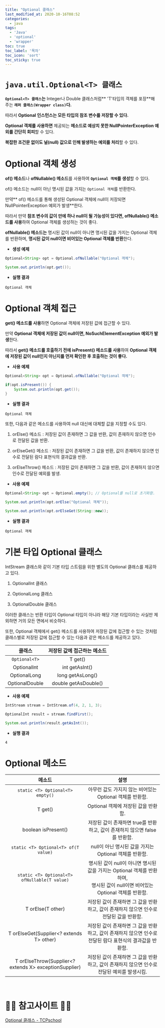 ```yaml
---
title: "Optional 클래스"
last_modified_at: 2020-10-16T08:52
categories: 
  - java
tags: 
  - 'Java' 
  - 'optional' 
  - 'wrapper'
toc: true
toc_label: '목차'
toc_icon: 'sort'
toc_sticky: true
---
```


# `java.util.Optional<T> 클래스` 

**`Optional<T> 클래스`는** Integer나 Double 클래스처럼** 'T'타입의 객체를 포장**해 주는 **`래퍼 클래스(Wrapper class)`다.**

따라서 **Optional 인스턴스는 모든 타입의 참조 변수를 저장할 수 있다.**

**Optional 객체를 사용하면** 제공되는 **메소드로 예상치 못한 NullPointerException 예외를 간단히 회피**할 수 있다.

**복잡한 조건문 없이도 널(null) 값으로 인해 발생하는 예외를 처리**할 수 있다.



# Optional 객체 생성

**of() 메소드**나 **ofNullable() 메소드**를 사용하여 **`Optional 객체`를 생성**할 수 있다.

of() 메소드는 null이 아닌 명시된 값을 가지는 `Optional 객체`를 반환한다.

만약** of() 메소드를 통해 생성된 Optional 객체에 null이 저장되면 NullPointerException 예외가 발생**한다.

따라서 만약 **참조 변수의 값이 만에 하나 null이 될 가능성이 있다면, ofNullable() 메소드를 사용**하여 Optional 객체를 생성하는 것이 좋다.

**ofNullable() 메소드는** 명시된 값이 null이 아니면 명시된 값을 가지는 Optional 객체를 반환하며, **명시된 값이 null이면 비어있는 Optional 객체를 반환**한다.

- **생성 예제**

```java
Optional<String> opt = Optional.ofNullable("Optional 객체");

System.out.println(opt.get());
```
- **실행 결과**
```
Optional 객체
```

# Optional 객체 접근

**get() 메소드를 사용**하면 Optional 객체에 저장된 값에 접근할 수 있다.

만약 **Optional 객체에 저장된 값이 null이면, NoSuchElementException 예외가 발생**한다.

따라서 **get() 메소드를 호출하기 전에 isPresent() 메소드를 사용**하여 **Optional 객체에 저장된 값이 null인지 아닌지를 먼저 확인한 후 호출하는 것이 좋다.**

- **사용 예제**

```java
Optional<String> opt = Optional.ofNullable("Optional 객체");

if(opt.isPresent()) {
    System.out.println(opt.get());
}
```

- **실행 결과**
```
Optional 객체
```
또한, 다음과 같은 메소드를 사용하여 null 대신에 대체할 값을 지정할 수도 있다.


1. orElse() 메소드 : 저장된 값이 존재하면 그 값을 반환, 값이 존재하지 않으면 인수로 전달된 값을 반환.

2. orElseGet() 메소드 : 저장된 값이 존재하면 그 값을 반환, 값이 존재하지 않으면 인수로 전달된 람다 표현식의 결과값을 반환.

3. orElseThrow() 메소드 : 저장된 값이 존재하면 그 값을 반환, 값이 존재하지 않으면 인수로 전달된 예외를 발생.


- **사용 예제**

```java
Optional<String> opt = Optional.empty(); // Optional를 null로 초기화함.

System.out.println(opt.orElse("Optional 객체"));

System.out.println(opt.orElseGet(String::new));

```

- **실행 결과**
```
Optional 객체
```


# 기본 타입 Optional 클래스


IntStream 클래스와 같이 기본 타입 스트림을 위한 별도의 Optional 클래스를 제공하고 있다.


1. OptionalInt 클래스

2. OptionalLong 클래스

3. OptionalDouble 클래스

 

이러한 클래스는 반환 타입이 Optional<T> 타입이 아니라 해당 기본 타입이라는 사실만 제외하면 거의 모든 면에서 비슷하다.

또한, Optional 객체에서 get() 메소드를 사용하여 저장된 값에 접근할 수 있는 것처럼 클래스별로 저장된 값에 접근할 수 있는 다음과 같은 메소드를 제공하고 있다.

  
|클래스|저장된 값에 접근하는 메소드|
|:---:|:---:|
|`Optional<T>`|T get()|
|OptionalInt|int getAsInt()|
|OptionalLong|long getAsLong()|
|OptionalDouble|double getAsDouble()|
  
  
- **사용 예제**

```java
IntStream stream = IntStream.of(4, 2, 1, 3);

OptionalInt result = stream.findFirst();

System.out.println(result.getAsInt());
```
  
- **실행 결과**
```
4
```

  
# Optional 메소드
  
|메소드|	설명|
  |:--:|:--:|
|`static <T> Optional<T> empty()`|	아무런 값도 가지지 않는 비어있는 Optional 객체를 반환함.|
|T get()|Optional 객체에 저장된 값을 반환함.|
|boolean isPresent()|저장된 값이 존재하면 true를 반환하고, 값이 존재하지 않으면 false를 반환함.|
|`static <T> Optional<T> of(T value)`|null이 아닌 명시된 값을 가지는 Optional 객체를 반환함.|
|`static <T> Optional<T> ofNullable(T value)`|명시된 값이 null이 아니면 명시된 값을 가지는 Optional 객체를 반환하며,<br> 명시된 값이 null이면 비어있는 Optional 객체를 반환함.|
|T orElse(T other)|저장된 값이 존재하면 그 값을 반환하고, 값이 존재하지 않으면 인수로 전달된 값을 반환함.|
|T orElseGet(Supplier<? extends T> other)|저장된 값이 존재하면 그 값을 반환하고, 값이 존재하지 않으면 인수로 전달된 람다 표현식의 결과값을 반환함.|
|<X extends Throwable> T orElseThrow(Supplier<? extends X>  exceptionSupplier)|저장된 값이 존재하면 그 값을 반환하고, 값이 존재하지 않으면 인수로 전달된 예외를 발생시킴.|
 

<br>
  

  

# 🙆‍♂️ 참고사이트 🙇‍♂️

[Optional 클래스 - TCPschool](http://tcpschool.com/java/java_stream_optional)

[]()

[]()

[]()

[]()

[]()